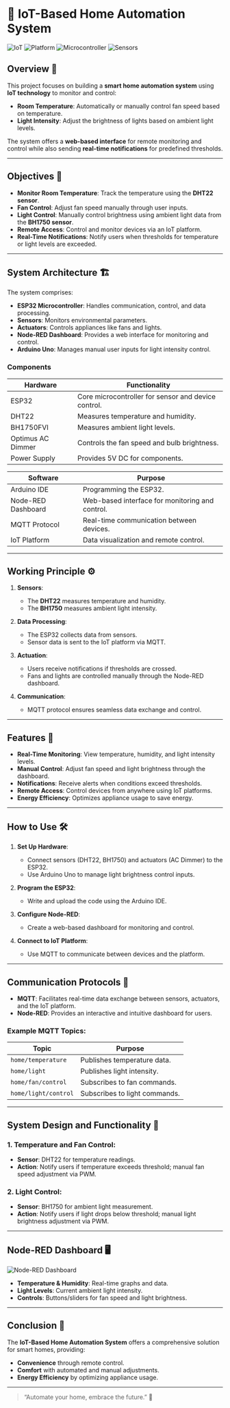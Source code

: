 # 🌟 IoT-Based Home Automation System

![IoT](https://img.shields.io/badge/IoT-Enabled-blue) ![Platform](https://img.shields.io/badge/Platform-Node--RED-red) ![Microcontroller](https://img.shields.io/badge/Microcontroller-ESP32-orange) ![Sensors](https://img.shields.io/badge/Sensors-DHT22%2C%20BH1750-green)

## Overview 📖
This project focuses on building a **smart home automation system** using **IoT technology** to monitor and control:

- **Room Temperature**: Automatically or manually control fan speed based on temperature.
- **Light Intensity**: Adjust the brightness of lights based on ambient light levels.

The system offers a **web-based interface** for remote monitoring and control while also sending **real-time notifications** for predefined thresholds.

---

## Objectives 🎯

- **Monitor Room Temperature**: Track the temperature using the **DHT22 sensor**.
- **Fan Control**: Adjust fan speed manually through user inputs.
- **Light Control**: Manually control brightness using ambient light data from the **BH1750 sensor**.
- **Remote Access**: Control and monitor devices via an IoT platform.
- **Real-Time Notifications**: Notify users when thresholds for temperature or light levels are exceeded.

---

## System Architecture 🏗️
The system comprises:

- **ESP32 Microcontroller**: Handles communication, control, and data processing.
- **Sensors**: Monitors environmental parameters.
- **Actuators**: Controls appliances like fans and lights.
- **Node-RED Dashboard**: Provides a web interface for monitoring and control.
- **Arduino Uno**: Manages manual user inputs for light intensity control.

### Components

| **Hardware**         | **Functionality**                                          |
|----------------------|----------------------------------------------------------|
| ESP32               | Core microcontroller for sensor and device control.       |
| DHT22               | Measures temperature and humidity.                       |
| BH1750FVI           | Measures ambient light levels.                           |
| Optimus AC Dimmer   | Controls the fan speed and bulb brightness.              |
| Power Supply        | Provides 5V DC for components.                           |

| **Software**          | **Purpose**                                              |
|----------------------|----------------------------------------------------------|
| Arduino IDE         | Programming the ESP32.                                   |
| Node-RED Dashboard  | Web-based interface for monitoring and control.          |
| MQTT Protocol       | Real-time communication between devices.                 |
| IoT Platform        | Data visualization and remote control.                   |

---

## Working Principle ⚙️

1. **Sensors**:
   - The **DHT22** measures temperature and humidity.
   - The **BH1750** measures ambient light intensity.

2. **Data Processing**:
   - The ESP32 collects data from sensors.
   - Sensor data is sent to the IoT platform via MQTT.

3. **Actuation**:
   - Users receive notifications if thresholds are crossed.
   - Fans and lights are controlled manually through the Node-RED dashboard.

4. **Communication**:
   - MQTT protocol ensures seamless data exchange and control.

---

## Features 🌟

- **Real-Time Monitoring**: View temperature, humidity, and light intensity levels.
- **Manual Control**: Adjust fan speed and light brightness through the dashboard.
- **Notifications**: Receive alerts when conditions exceed thresholds.
- **Remote Access**: Control devices from anywhere using IoT platforms.
- **Energy Efficiency**: Optimizes appliance usage to save energy.

---

## How to Use 🛠️

1. **Set Up Hardware**:
   - Connect sensors (DHT22, BH1750) and actuators (AC Dimmer) to the ESP32.
   - Use Arduino Uno to manage light brightness control inputs.

2. **Program the ESP32**:
   - Write and upload the code using the Arduino IDE.

3. **Configure Node-RED**:
   - Create a web-based dashboard for monitoring and control.

4. **Connect to IoT Platform**:
   - Use MQTT to communicate between devices and the platform.

---

## Communication Protocols 📡

- **MQTT**: Facilitates real-time data exchange between sensors, actuators, and the IoT platform.
- **Node-RED**: Provides an interactive and intuitive dashboard for users.

### Example MQTT Topics:

| **Topic**               | **Purpose**                    |
|-------------------------|--------------------------------|
| `home/temperature`     | Publishes temperature data.    |
| `home/light`           | Publishes light intensity.     |
| `home/fan/control`     | Subscribes to fan commands.    |
| `home/light/control`   | Subscribes to light commands.  |

---

## System Design and Functionality 🧩

### 1. Temperature and Fan Control:
- **Sensor**: DHT22 for temperature readings.
- **Action**: Notify users if temperature exceeds threshold; manual fan speed adjustment via PWM.

### 2. Light Control:
- **Sensor**: BH1750 for ambient light measurement.
- **Action**: Notify users if light drops below threshold; manual light brightness adjustment via PWM.

---

## Node-RED Dashboard 🖥️
![Node-RED Dashboard](https://via.placeholder.com/800x400.png?text=Node-RED+Dashboard+Preview)

- **Temperature & Humidity**: Real-time graphs and data.
- **Light Levels**: Current ambient light intensity.
- **Controls**: Buttons/sliders for fan speed and light brightness.

---

## Conclusion 🏁

The **IoT-Based Home Automation System** offers a comprehensive solution for smart homes, providing:

- **Convenience** through remote control.
- **Comfort** with automated and manual adjustments.
- **Energy Efficiency** by optimizing appliance usage.

---

> “Automate your home, embrace the future.” 🚀
